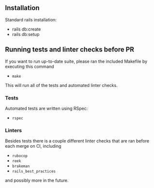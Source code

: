

## Installation

Standard rails installation:

- rails db:create
- rails db:setup

## Running tests and linter checks before PR

If you want to run up-to-date suite, please ran the included Makefile by executing this command 

- `make`

This will run all of the tests and automated linter checks.

### Tests

Automated tests are written using RSpec:

- `rspec`

### Linters

Besides tests there is a couple different linter checks that are ran before each merge on CI, including

- `rubocop`
- `reek`
- `brakeman`
- `rails_best_practices` 
  
and possibly more in the future.


